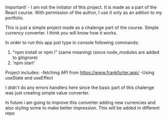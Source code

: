 Important! - I am not the initiator of this project. It is made as a part of the React course. With permission of the author, I use it only as an adition to my portfolio.

This is just a simple project made as a chalenge part of the course.
Simple currency converter. I think you will know how it works.

In order to run this app just type in console following commands:
1. "npm install or npm i" (same meaning) (since node_modules are added to gitignore)
2. 'npm start'

Project includes:
-fetching API from https://www.frankfurter.app/
-Using useState and useEffect

I didn't do any errors handlers here since the basic part of this chalenge was just creating simple value converter.

In future i am going to improve this converter adding new currencies and also styling some to make better impression. This will be added in different repo
